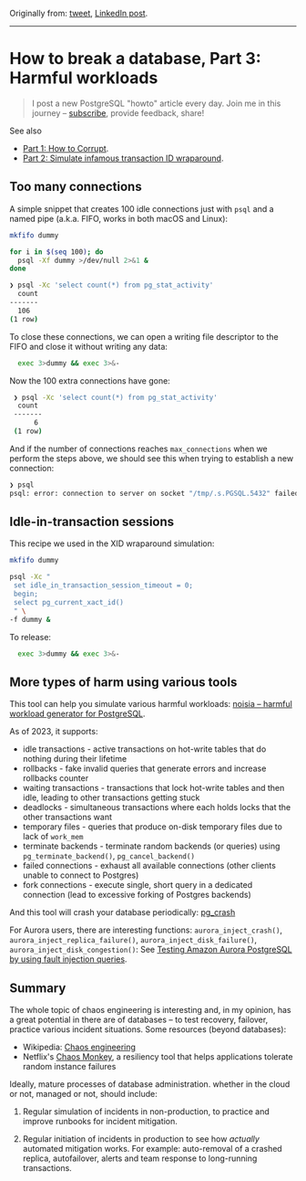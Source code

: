 Originally from: [tweet](https://twitter.com/samokhvalov/status/1721397029979779140), [LinkedIn post]().

---

# How to break a database, Part 3: Harmful workloads

> I post a new PostgreSQL "howto" article every day. Join me in this
> journey – [subscribe](https://twitter.com/samokhvalov/), provide feedback, share!

See also

- [Part 1: How to Corrupt](0039_how_to_break_a_database_part_1_how_to_corrupt.md).
- [Part 2: Simulate infamous transaction ID wraparound](0040_how_to_break_a_database_part_2_simulate_xid_wraparound.md).

## Too many connections

A simple snippet that creates 100 idle connections just with `psql` and a named pipe (a.k.a. FIFO, works in both macOS
and Linux):

```bash
mkfifo dummy

for i in $(seq 100); do
  psql -Xf dummy >/dev/null 2>&1 &
done

❯ psql -Xc 'select count(*) from pg_stat_activity'
  count
-------
  106
(1 row)
```

To close these connections, we can open a writing file descriptor to the FIFO and close it without writing any data:

```bash
  exec 3>dummy && exec 3>&-
```

Now the 100 extra connections have gone:

```bash
 ❯ psql -Xc 'select count(*) from pg_stat_activity'
  count
 -------
      6
 (1 row)
```

And if the number of connections reaches `max_connections` when we perform the steps above, we should see this when
trying to establish a new connection:

```bash
❯ psql
psql: error: connection to server on socket "/tmp/.s.PGSQL.5432" failed: FATAL:  sorry, too many clients already
```

## Idle-in-transaction sessions

This recipe we used in the XID wraparound simulation:

```bash
mkfifo dummy

psql -Xc "
 set idle_in_transaction_session_timeout = 0;
 begin;
 select pg_current_xact_id()
 " \
-f dummy &
```

To release:

```bash
  exec 3>dummy && exec 3>&-
```

## More types of harm using various tools

This tool can help you simulate various harmful workloads:
[noisia – harmful workload generator for PostgreSQL](https://github.com/lesovsky/noisia).

As of 2023, it supports:

- idle transactions - active transactions on hot-write tables that do nothing during their lifetime
- rollbacks - fake invalid queries that generate errors and increase rollbacks counter
- waiting transactions - transactions that lock hot-write tables and then idle, leading to other transactions getting
  stuck
- deadlocks - simultaneous transactions where each holds locks that the other transactions want
- temporary files - queries that produce on-disk temporary files due to lack of `work_mem`
- terminate backends - terminate random backends (or queries) using `pg_terminate_backend()`, `pg_cancel_backend()`
- failed connections - exhaust all available connections (other clients unable to connect to Postgres)
- fork connections - execute single, short query in a dedicated connection (lead to excessive forking of Postgres
  backends)

And this tool will crash your database periodically: [pg_crash](https://github.com/cybertec-postgresql/pg_crash)

For Aurora users, there are interesting functions: `aurora_inject_crash()`, `aurora_inject_replica_failure()`,
`aurora_inject_disk_failure()`, `aurora_inject_disk_congestion()`: See
[Testing Amazon Aurora PostgreSQL by using fault injection queries](https://docs.aws.amazon.com/AmazonRDS/latest/AuroraUserGuide/AuroraPostgreSQL.Managing.FaultInjectionQueries.html).

## Summary

The whole topic of chaos engineering is interesting and, in my opinion, has a great potential in there are of
databases – to test recovery, failover, practice various incident situations. Some resources (beyond databases):

- Wikipedia: [Chaos engineering](https://en.wikipedia.org/wiki/Chaos_engineering)
- Netflix's [Chaos Monkey](https://github.com/Netflix/chaosmonkey), a resiliency tool that helps applications tolerate
  random instance failures

Ideally, mature processes of database administration. whether in the cloud or not, managed or not, should include:

1. Regular simulation of incidents in non-production, to practice and improve runbooks for incident mitigation.

2. Regular initiation of incidents in production to see how *actually* automated mitigation works. For example:
   auto-removal of a crashed replica, autofailover, alerts and team response to long-running transactions.
